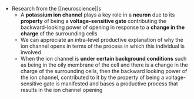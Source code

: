 - Research from the [[neuroscience]]s
	- A **potassium ion channel** plays a key role in a **neuron** due to its **property** of being a **voltage-sensitive gate** contributing the backward-looking power of opening in response to a **change in the charge** of the surrounding cells 
	- We can appreciate an intra-level productive explanation of why the ion channel opens in terms of the process in which this individual is involved 
	- When the ion channel is **under certain background conditions** such as being in the oily membrane of the cell and there is a change in the charge of the surrounding cells, then the backward looking power of the ion channel, contributed to it by the property of being a voltage-sensitive gate is manifested and bases a productive process that results in the ion channel opening